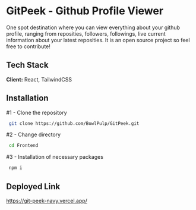 
# GitPeek - Github Profile Viewer

One spot destination where you can view everything about your github profile, ranging from reposities, followers, followings, live current information about your latest reposities. It is an open source project so feel free to contribute!




## Tech Stack

**Client:** React, TailwindCSS


## Installation

#1 - Clone the repository

```bash
 git clone https://github.com/BowlPulp/GitPeek.git

```
    
#2 - Change directory

```bash
 cd Frontend
```

#3 - Installation of necessary packages

```bash
 npm i

```

## Deployed Link

https://git-peek-navy.vercel.app/

